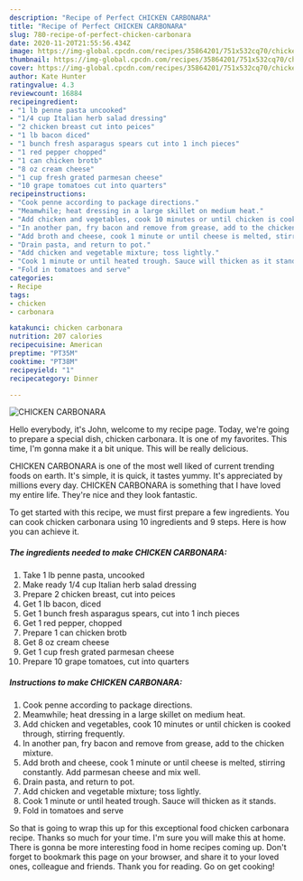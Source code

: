 ```yaml
---
description: "Recipe of Perfect CHICKEN CARBONARA"
title: "Recipe of Perfect CHICKEN CARBONARA"
slug: 780-recipe-of-perfect-chicken-carbonara
date: 2020-11-20T21:55:56.434Z
image: https://img-global.cpcdn.com/recipes/35864201/751x532cq70/chicken-carbonara-recipe-main-photo.jpg
thumbnail: https://img-global.cpcdn.com/recipes/35864201/751x532cq70/chicken-carbonara-recipe-main-photo.jpg
cover: https://img-global.cpcdn.com/recipes/35864201/751x532cq70/chicken-carbonara-recipe-main-photo.jpg
author: Kate Hunter
ratingvalue: 4.3
reviewcount: 16884
recipeingredient:
- "1 lb penne pasta uncooked"
- "1/4 cup Italian herb salad dressing"
- "2 chicken breast cut into peices"
- "1 lb bacon diced"
- "1 bunch fresh asparagus spears cut into 1 inch pieces"
- "1 red pepper chopped"
- "1 can chicken brotb"
- "8 oz cream cheese"
- "1 cup fresh grated parmesan cheese"
- "10 grape tomatoes cut into quarters"
recipeinstructions:
- "Cook penne according to package directions."
- "Meamwhile; heat dressing in a large skillet on medium heat."
- "Add chicken and vegetables, cook 10 minutes or until chicken is cooked through, stirring frequently."
- "In another pan, fry bacon and remove from grease, add to the chicken mixture."
- "Add broth and cheese, cook 1 minute or until cheese is melted, stirring constantly. Add parmesan cheese and mix well."
- "Drain pasta, and return to pot."
- "Add chicken and vegetable mixture; toss lightly."
- "Cook 1 minute or until heated trough. Sauce will thicken as it stands."
- "Fold in tomatoes and serve"
categories:
- Recipe
tags:
- chicken
- carbonara

katakunci: chicken carbonara 
nutrition: 207 calories
recipecuisine: American
preptime: "PT35M"
cooktime: "PT38M"
recipeyield: "1"
recipecategory: Dinner

---
```



![CHICKEN CARBONARA](https://img-global.cpcdn.com/recipes/35864201/751x532cq70/chicken-carbonara-recipe-main-photo.jpg)

Hello everybody, it's John, welcome to my recipe page. Today, we're going to prepare a special dish, chicken carbonara. It is one of my favorites. This time, I'm gonna make it a bit unique. This will be really delicious.



CHICKEN CARBONARA is one of the most well liked of current trending foods on earth. It's simple, it is quick, it tastes yummy. It's appreciated by millions every day. CHICKEN CARBONARA is something that I have loved my entire life. They're nice and they look fantastic.


To get started with this recipe, we must first prepare a few ingredients. You can cook chicken carbonara using 10 ingredients and 9 steps. Here is how you can achieve it.

<!--inarticleads1-->

##### The ingredients needed to make CHICKEN CARBONARA:

1. Take 1 lb penne pasta, uncooked
1. Make ready 1/4 cup Italian herb salad dressing
1. Prepare 2 chicken breast, cut into peices
1. Get 1 lb bacon, diced
1. Get 1 bunch fresh asparagus spears, cut into 1 inch pieces
1. Get 1 red pepper, chopped
1. Prepare 1 can chicken brotb
1. Get 8 oz cream cheese
1. Get 1 cup fresh grated parmesan cheese
1. Prepare 10 grape tomatoes, cut into quarters




<!--inarticleads2-->

##### Instructions to make CHICKEN CARBONARA:

1. Cook penne according to package directions.
1. Meamwhile; heat dressing in a large skillet on medium heat.
1. Add chicken and vegetables, cook 10 minutes or until chicken is cooked through, stirring frequently.
1. In another pan, fry bacon and remove from grease, add to the chicken mixture.
1. Add broth and cheese, cook 1 minute or until cheese is melted, stirring constantly. Add parmesan cheese and mix well.
1. Drain pasta, and return to pot.
1. Add chicken and vegetable mixture; toss lightly.
1. Cook 1 minute or until heated trough. Sauce will thicken as it stands.
1. Fold in tomatoes and serve




So that is going to wrap this up for this exceptional food chicken carbonara recipe. Thanks so much for your time. I'm sure you will make this at home. There is gonna be more interesting food in home recipes coming up. Don't forget to bookmark this page on your browser, and share it to your loved ones, colleague and friends. Thank you for reading. Go on get cooking!
